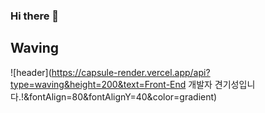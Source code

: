 ### Hi there 👋
## Waving <a id="waving">
![header](https://capsule-render.vercel.app/api?type=waving&height=200&text=Front-End 개발자 견기성입니다.!&fontAlign=80&fontAlignY=40&color=gradient)

<!--
**gyeongisung/gyeongisung** is a ✨ _special_ ✨ repository because its `README.md` (this file) appears on your GitHub profile.

Here are some ideas to get you started:

- 🔭 I’m currently working on ...
- 🌱 I’m currently learning ...
- 👯 I’m looking to collaborate on ...
- 🤔 I’m looking for help with ...
- 💬 Ask me about ...
- 📫 How to reach me: ...
- 😄 Pronouns: ...
- ⚡ Fun fact: ...
-->

